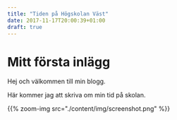 ```yaml
---
title: "Tiden på Högskolan Väst"
date: 2017-11-17T20:00:39+01:00
draft: true
---
```


# Mitt första inlägg

Hej och välkommen till min blogg.


Här kommer jag att skriva om min tid på skolan.

{{% zoom-img src="./content/img/screenshot.png" %}}